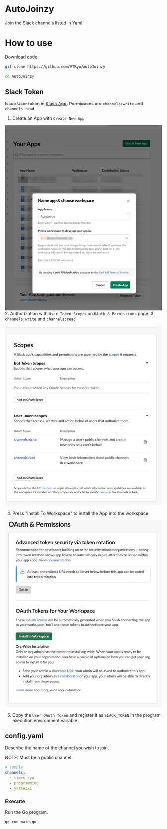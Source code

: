 # AutoJoinzy

Join the Slack channels listed in Yaml.

# How to use

Download code.

```sh
git clone https://github.com/VTRyo/AutoJoinzy
```

```sh
cd AutoJoinzy
```

## Slack Token

Issue User token in [Slack App](https://api.slack.com/apps/).
Permissions are `channels:write` and `channels:read`

1. Create an App with `Create New App`

![Create New App](./img/create_app.png)
2. Authorization with `User Token Scopes` on `OAuth & Permissions` page.
   3. `channels:write` and `channels:read`

![User Token Scopes](./img/user_token_scopes.png)

4. Press "Install To Workspace" to install the App into the workspace

![Install To Workspace](./img/install_to_workspace.png)

5. Copy the `User OAuth Token` and register it as `SLACK_TOKEN` in the program execution environment variable


## config.yaml

Describe the name of the channel you wish to join. 

NOTE: Must be a public channel.

```yaml
# sample
channels:
  - times_ryo
  - programming
  - yatteiki
```

### Execute

Run the Go program.

```sh
go run main.go
```